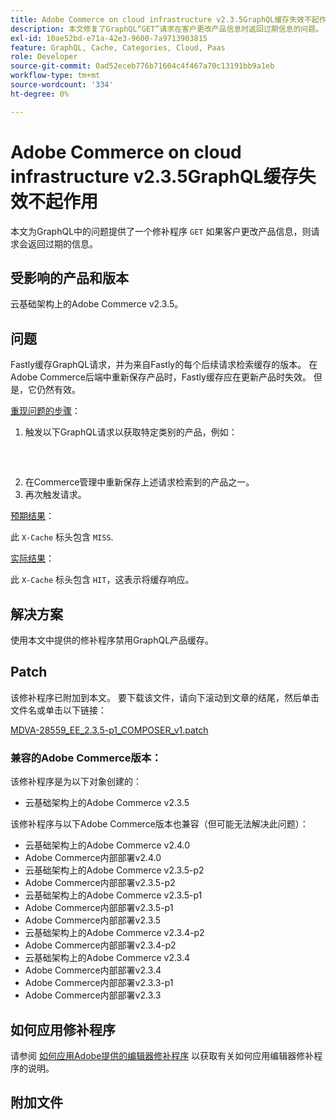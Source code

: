```yaml
---
title: Adobe Commerce on cloud infrastructure v2.3.5GraphQL缓存失效不起作用
description: 本文修复了GraphQL“GET”请求在客户更改产品信息时返回过期信息的问题。
exl-id: 10ae52bd-e71a-42e3-9600-7a9713903815
feature: GraphQL, Cache, Categories, Cloud, Paas
role: Developer
source-git-commit: 0ad52eceb776b71604c4f467a70c13191bb9a1eb
workflow-type: tm+mt
source-wordcount: '334'
ht-degree: 0%

---
```


# Adobe Commerce on cloud infrastructure v2.3.5GraphQL缓存失效不起作用

本文为GraphQL中的问题提供了一个修补程序 `GET` 如果客户更改产品信息，则请求会返回过期的信息。

## 受影响的产品和版本

云基础架构上的Adobe Commerce v2.3.5。

## 问题

Fastly缓存GraphQL请求，并为来自Fastly的每个后续请求检索缓存的版本。 在Adobe Commerce后端中重新保存产品时，Fastly缓存应在更新产品时失效。 但是，它仍然有效。

<u>重现问题的步骤</u>：

1. 触发以下GraphQL请求以获取特定类别的产品，例如：
   <pre><magento2-server>
    </pre>
1. 在Commerce管理中重新保存上述请求检索到的产品之一。
1. 再次触发请求。

<u>预期结果</u>：

此 `X-Cache` 标头包含 `MISS`.

<u>实际结果</u>：

此 `X-Cache` 标头包含 `HIT`，这表示将缓存响应。

## 解决方案

使用本文中提供的修补程序禁用GraphQL产品缓存。

## Patch

该修补程序已附加到本文。 要下载该文件，请向下滚动到文章的结尾，然后单击文件名或单击以下链接：

[MDVA-28559\_EE\_2.3.5-p1\_COMPOSER\_v1.patch](assets/MDVA-28559_EE_2.3.5-p1_v1.composer.patch.zip)

### 兼容的Adobe Commerce版本：

该修补程序是为以下对象创建的：

* 云基础架构上的Adobe Commerce v2.3.5

该修补程序与以下Adobe Commerce版本也兼容（但可能无法解决此问题）：

* 云基础架构上的Adobe Commerce v2.4.0
* Adobe Commerce内部部署v2.4.0
* 云基础架构上的Adobe Commerce v2.3.5-p2
* Adobe Commerce内部部署v2.3.5-p2
* 云基础架构上的Adobe Commerce v2.3.5-p1
* Adobe Commerce内部部署v2.3.5-p1
* Adobe Commerce内部部署v2.3.5
* 云基础架构上的Adobe Commerce v2.3.4-p2
* Adobe Commerce内部部署v2.3.4-p2
* 云基础架构上的Adobe Commerce v2.3.4
* Adobe Commerce内部部署v2.3.4
* Adobe Commerce内部部署v2.3.3-p1
* Adobe Commerce内部部署v2.3.3

## 如何应用修补程序

请参阅 [如何应用Adobe提供的编辑器修补程序](/help/how-to/general/how-to-apply-a-composer-patch-provided-by-magento.md) 以获取有关如何应用编辑器修补程序的说明。

## 附加文件
